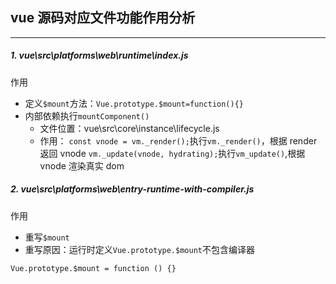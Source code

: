 ## vue 源码对应文件功能作用分析

---

##### 1. vue\src\platforms\web\runtime\index.js

作用

- 定义`$mount`方法：`Vue.prototype.$mount=function(){}`
- 内部依赖执行`mountComponent()`
  - 文件位置：vue\src\core\instance\lifecycle.js
  - 作用：
    `const vnode = vm._render();`执行`vm._render()`，根据 render 返回 vnode
    `vm._update(vnode, hydrating);`执行`vm_update()`,根据 vnode 渲染真实 dom

##### 2. vue\src\platforms\web\entry-runtime-with-compiler.js

作用

- 重写`$mount`
- 重写原因：运行时定义`Vue.prototype.$mount`不包含编译器

```
Vue.prototype.$mount = function () {}
```
